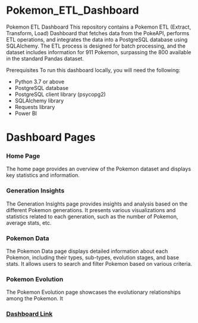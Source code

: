 # Pokemon_ETL_Dashboard
Pokemon ETL Dashboard
This repository contains a Pokemon ETL (Extract, Transform, Load) Dashboard that fetches data from the PokeAPI, performs ETL operations, and integrates the data into a PostgreSQL database using SQLAlchemy. The ETL process is designed for batch processing, and the dataset includes information for 911 Pokemon, surpassing the 800 available in the standard Pandas dataset.

Prerequisites
To run this dashboard locally, you will need the following:
<ul>
<li>Python 3.7 or above</li>
<li>PostgreSQL database</li>
<li>PostgreSQL client library (psycopg2)</li>
<li>SQLAlchemy library</li>
<li>Requests library</li>
<li>Power BI</li>
</ul>

<H1>Dashboard Pages</H1>
<h3>Home Page</h3>
The home page provides an overview of the Pokemon dataset and displays key statistics and information.

<h3>Generation Insights</h3>
The Generation Insights page provides insights and analysis based on the different Pokemon generations. It presents various visualizations and statistics related to each generation, such as the number of Pokemon, average stats, etc.

<h3>Pokemon Data</h3>
The Pokemon Data page displays detailed information about each Pokemon, including their types, sub-types, evolution stages, and base stats. It allows users to search and filter Pokemon based on various criteria.

<h3>Pokemon Evolution</h3>
The Pokemon Evolution page showcases the evolutionary relationships among the Pokemon. It

<h3>
<a href="https://app.powerbi.com/links/ugmm3sRQcx?ctid=76bed47f-8633-49b2-8de1-35950dd0251c&pbi_source=linkShare">Dashboard Link</a>
</h3>
